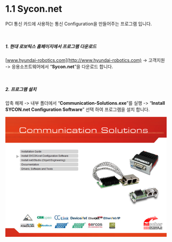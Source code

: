 ﻿# 1.1 Sycon.net

PCI 통신 카드에 사용하는 통신 Configuration을 만들어주는 프로그램 입니다.

<br>

##### 1. 현대 로보틱스 홈페이지에서 프로그램 다운로드
[www.hyundai-robotics.com](http://www.hyundai-robotics.com) -> 고객지원 -> 응용소프트웨어에서 “**Sycon.net**”을 다운로드 합니다.

<br>

##### 2. 프로그램 설치
압축 해제 -> 내부 폴더에서 “**Communication-Solutions.exe**”를 실행 -> “**Install SYCON.net Configuration Software**” 선택 하여 프로그램을 설치 합니다.

![[그림 1.1-1 Sycon.net 설치 화면]](<../_assets/1-Install-Program/image_1.png>)